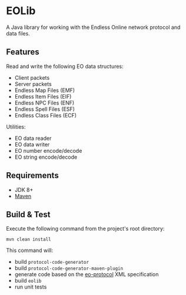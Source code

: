 # EOLib
A Java library for working with the Endless Online network protocol and data files.

## Features
Read and write the following EO data structures:
- Client packets
- Server packets
- Endless Map Files (EMF)
- Endless Item Files (EIF)
- Endless NPC Files (ENF)
- Endless Spell Files (ESF)
- Endless Class Files (ECF)

Utilities:
- EO data reader
- EO data writer
- EO number encode/decode
- EO string encode/decode

## Requirements
- JDK 8+
- [Maven](https://maven.apache.org/)

## Build & Test
Execute the following command from the project's root directory:
```
mvn clean install
```
This command will:
- build `protocol-code-generator`
- build `protocol-code-generator-maven-plugin`
- generate code based on the [eo-protocol](https://github.com/Cirras/eo-protocol) XML specification
- build `eolib`
- run unit tests